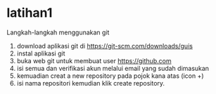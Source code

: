 # latihan1
Langkah-langkah menggunakan git

1. download aplikasi git di https://git-scm.com/downloads/guis
2. instal aplikasi git 
3. buka web git untuk membuat user https://github.com
4. isi semua dan verifikasi akun melalui email yang sudah dimasukan
5. kemuadian creat a new repository pada pojok kana atas (icon +)
6. isi nama repositori kemudian klik create repository.
